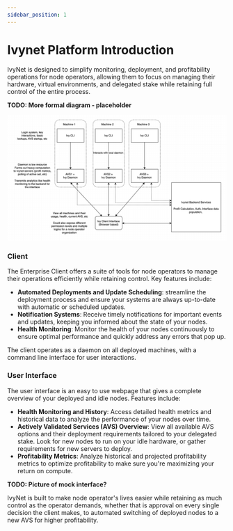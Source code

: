 ```yaml
---
sidebar_position: 1
---
```


# Ivynet Platform Introduction

IvyNet is designed to simplify monitoring, deployment, and profitability operations for node operators, allowing them to focus on managing their hardware, virtual environments, and delegated stake while retaining full control of the entire process. 

**TODO: More formal diagram - placeholder**

![Docs Version Dropdown](./imgs/IvyNetPlatformOverciew.png)

### Client

The Enterprise Client offers a suite of tools for node operators to manage their operations efficiently while retaining control. Key features include:

* **Automated Deployments and Update Scheduling**: streamline the deployment process and ensure your systems are always up-to-date with automatic or scheduled updates. 
* **Notification Systems**: Receive timely notifications for important events and updates, keeping you informed about the state of your nodes.
* **Health Monitoring**: Monitor the health of your nodes continuously to ensure optimal performance and quickly address any errors that pop up.

The client operates as a daemon on all deployed machines, with a command line interface for user interactions. 

### User Interface

The user interface is an easy to use webpage that gives a complete overview of your deployed and idle nodes. Features include:

* **Health Monitoring and History**: Access detailed health metrics and historical data to analyze the performance of your nodes over time.
* **Actively Validated Services (AVS) Overview**: View all available AVS options and their deployment requirements tailored to your delegated stake. Look for new nodes to run on your idle hardware, or gather requirements for new servers to deploy.
* **Profitability Metrics**: Analyze historical and projected profitability metrics to optimize profitability to make sure you're maximizing your return on compute.

**TODO: Picture of mock interface?**

IvyNet is built to make node operator's lives easier while retaining as much control as the operator demands, whether that is approval on every single decision the client makes, to automated switching of deployed nodes to a new AVS for higher profitability. 